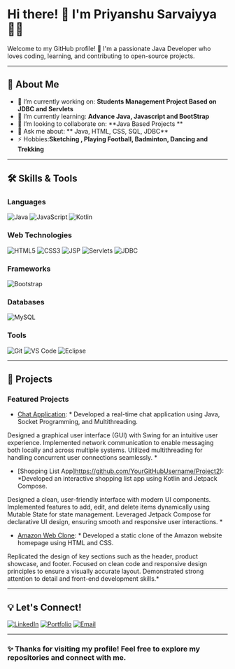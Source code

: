 # Hi there! 👋 I'm Priyanshu Sarvaiyya 👨‍💻

Welcome to my GitHub profile! 🚀 I'm a passionate Java Developer who loves coding, learning, and contributing to open-source projects. 

---

## 🌟 About Me

- 🔭 I’m currently working on: **Students Management Project Based on JDBC and Servlets**
- 🌱 I’m currently learning: **Advance Java, Javascript and BootStrap**
- 👯 I’m looking to collaborate on: **Java Based Projects  **
- 💬 Ask me about: ** Java, HTML, CSS, SQL, JDBC**
- ⚡ Hobbies:**Sketching , Playing Football, Badminton, Dancing and Trekking**

---

## 🛠️ Skills & Tools

### **Languages**
![Java](https://img.shields.io/badge/Java-ED8B00?style=for-the-badge&logo=java&logoColor=white)
![JavaScript](https://img.shields.io/badge/JavaScript-323330?style=for-the-badge&logo=javascript&logoColor=F7DF1E)
![Kotlin](https://img.shields.io/badge/Kotlin-7F52FF?style=for-the-badge&logo=kotlin&logoColor=white) 


### **Web Technologies**
![HTML5](https://img.shields.io/badge/HTML5-E34F26?style=for-the-badge&logo=html5&logoColor=white)
![CSS3](https://img.shields.io/badge/CSS3-1572B6?style=for-the-badge&logo=css3&logoColor=white)
![JSP](https://img.shields.io/badge/JSP-007396?style=for-the-badge&logo=java&logoColor=white)
![Servlets](https://img.shields.io/badge/Servlets-4E8C8C?style=for-the-badge&logo=java&logoColor=white)
![JDBC](https://img.shields.io/badge/JDBC-336791?style=for-the-badge&logo=java&logoColor=white)

### **Frameworks**
![Bootstrap](https://img.shields.io/badge/Bootstrap-7952B3?style=for-the-badge&logo=bootstrap&logoColor=white)  

### **Databases**
![MySQL](https://img.shields.io/badge/MySQL-4479A1?style=for-the-badge&logo=mysql&logoColor=white)

### **Tools**
![Git](https://img.shields.io/badge/Git-F05032?style=for-the-badge&logo=git&logoColor=white)
![VS Code](https://img.shields.io/badge/VS_Code-007ACC?style=for-the-badge&logo=visual-studio-code&logoColor=white)
![Eclipse](https://img.shields.io/badge/Eclipse-2C2255?style=for-the-badge&logo=eclipse&logoColor=white)


---

## 🚀 Projects

### **Featured Projects**
- [Chat Application](https://github.com/YourGitHubUsername/Project1): * Developed a real-time chat application using Java, Socket Programming, and Multithreading.

Designed a graphical user interface (GUI) with Swing for an intuitive user experience.
Implemented network communication to enable messaging both locally and across multiple systems.
Utilized multithreading for handling concurrent user connections seamlessly.
*
- [Shopping List App]https://github.com/YourGitHubUsername/Project2): *Developed an interactive shopping list app using Kotlin and Jetpack Compose.

Designed a clean, user-friendly interface with modern UI components.
Implemented features to add, edit, and delete items dynamically using Mutable State for state management.
Leveraged Jetpack Compose for declarative UI design, ensuring smooth and responsive user interactions. *
- [Amazon Web Clone](https://github.com/YourGitHubUsername/Project2): *
Developed a static clone of the Amazon website homepage using HTML and CSS.

Replicated the design of key sections such as the header, product showcase, and footer.
Focused on clean code and responsive design principles to ensure a visually accurate layout.
Demonstrated strong attention to detail and front-end development skills.*

---

## 💡 Let's Connect!

[![LinkedIn](https://img.shields.io/badge/LinkedIn-0077B5?style=for-the-badge&logo=linkedin&logoColor=white)](https://www.linkedin.com/in/priyanshu-sarvaiyya-577457333/)
[![Portfolio](https://img.shields.io/badge/Portfolio-000000?style=for-the-badge&logo=github&logoColor=white)](https://www.linkedin.com/in/priyanshu-sarvaiyya-577457333/)
[![Email](https://img.shields.io/badge/Email-D14836?style=for-the-badge&logo=gmail&logoColor=white)](mailto:YourEmail@example.com)

---

### ✨ Thanks for visiting my profile! Feel free to explore my repositories and connect with me.



